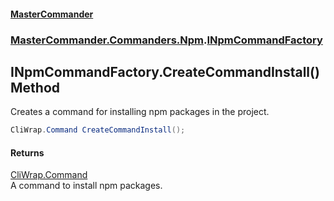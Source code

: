 #### [MasterCommander](MasterCommander.md 'MasterCommander')
### [MasterCommander.Commanders.Npm](MasterCommander.Commanders.Npm.md 'MasterCommander.Commanders.Npm').[INpmCommandFactory](INpmCommandFactory.md 'MasterCommander.Commanders.Npm.INpmCommandFactory')

## INpmCommandFactory.CreateCommandInstall() Method

Creates a command for installing npm packages in the project.

```csharp
CliWrap.Command CreateCommandInstall();
```

#### Returns
[CliWrap.Command](https://docs.microsoft.com/en-us/dotnet/api/CliWrap.Command 'CliWrap.Command')  
A command to install npm packages.